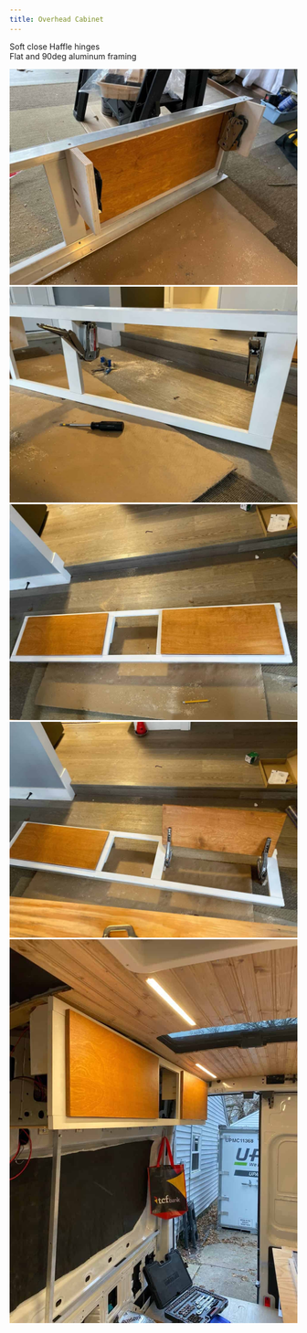 ```yaml
---
title: Overhead Cabinet
---
```


Soft close Haffle hinges  
Flat and 90deg aluminum framing  

<div class="row">
  <div class="col">
    <img src="/public/vanbuild/11.0.jpg" />
  </div>
  <div class="col">
    <img src="/public/vanbuild/11.1.jpg" />
  </div>
  <div class="col">
    <img src="/public/vanbuild/11.2.jpg" />
  </div>
</div>
<div class="row">
  <div class="col">
    <img src="/public/vanbuild/11.3.jpg" />
  </div>
  <div class="col">
    <img src="/public/vanbuild/11.4.jpg" />
  </div>
</div>
